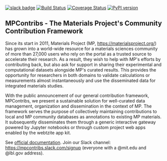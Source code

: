 [![slack badge](https://mpcontribs-slackin.herokuapp.com/badge.svg)](https://mpcontribs-slackin.herokuapp.com/)
[![Build Status](https://travis-ci.org/materialsproject/MPContribs.svg?branch=master)](https://travis-ci.org/materialsproject/MPContribs)
[![Coverage Status](https://coveralls.io/repos/materialsproject/MPContribs/badge.svg?branch=master&service=github)](https://coveralls.io/github/materialsproject/MPContribs?branch=master)
[![PyPI version](https://badge.fury.io/py/mpcontribs.svg)](https://badge.fury.io/py/mpcontribs)

MPContribs - The Materials Project's Community Contribution Framework
---------------------------------------------------------------------

Since its start in 2011, Materials Project (MP, https://materialsproject.org/)
has grown into a world-wide resource for a materials sciences community of more
than 27,000 users who rely on the portal as a trusted source to accelerate
their research. As a result, they wish to help with MP's efforts by
contributing back, but also ask for support in sharing their experimental and
computational datasets alongside MP's curated results. This provides the
opportunity for researchers in both domains to validate calculations or
measurements almost instantaneously and use the disseminated data for
integrated materials studies.

With the public announcement of our general contribution framework, MPContribs,
we present a sustainable solution for well-curated data management,
organization and dissemination in the context of MP. The framework serves the
purpose of collectively maintaining contributions to local and MP community
databases as annotations to existing MP materials. It subsequently disseminates
them through a generic interactive gateway powered by Jupyter notebooks or
through custom project web apps enabled by the webtzite app kit.

See [official documentation](https://pythonhosted.org/mpcontribs). Join our
Slack channel: https://mpcontribs.slack.com/signup (everyone with a @mit.edu
and @lbl.gov address).
